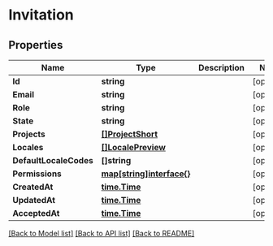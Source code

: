 # Invitation

## Properties

Name | Type | Description | Notes
------------ | ------------- | ------------- | -------------
**Id** | **string** |  | [optional] 
**Email** | **string** |  | [optional] 
**Role** | **string** |  | [optional] 
**State** | **string** |  | [optional] 
**Projects** | [**[]ProjectShort**](project_short.md) |  | [optional] 
**Locales** | [**[]LocalePreview**](locale_preview.md) |  | [optional] 
**DefaultLocaleCodes** | **[]string** |  | [optional] 
**Permissions** | [**map[string]interface{}**](.md) |  | [optional] 
**CreatedAt** | [**time.Time**](time.Time.md) |  | [optional] 
**UpdatedAt** | [**time.Time**](time.Time.md) |  | [optional] 
**AcceptedAt** | [**time.Time**](time.Time.md) |  | [optional] 

[[Back to Model list]](../README.md#documentation-for-models) [[Back to API list]](../README.md#documentation-for-api-endpoints) [[Back to README]](../README.md)


